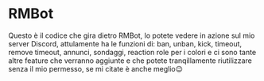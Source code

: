 # RMBot
Questo è il codice che gira dietro RMBot, lo potete vedere in azione sul mio server Discord, attulamente ha le funzioni di: ban, unban, kick, timeout, remove timeout, annunci, sondaggi, reaction role per i colori e ci sono tante altre feature che verranno aggiunte e che potete tranqillamente riutilizzare senza il mio permesso, se mi citate è anche meglio😉
